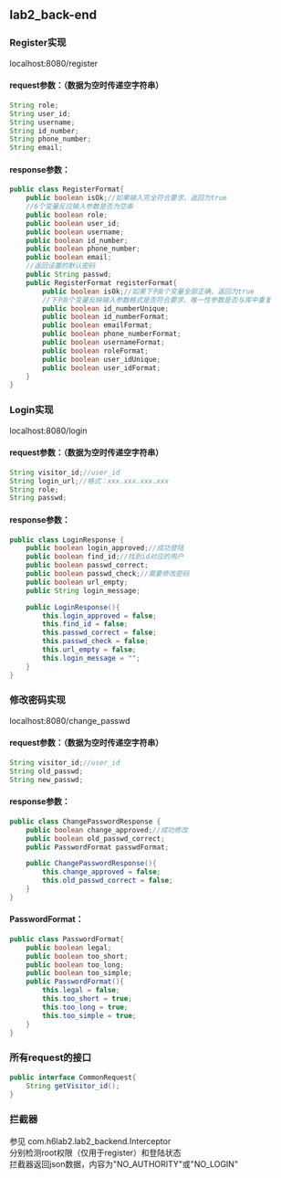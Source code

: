 lab2_back-end
---
### Register实现
localhost:8080/register

#### request参数：（数据为空时传递空字符串）

```java
String role;
String user_id;
String username;
String id_number;
String phone_number;
String email;
```

#### response参数：
```java
public class RegisterFormat{
    public boolean isOk;//如果输入完全符合要求，返回为true
    //6个变量反应输入参数是否为空串
    public boolean role;
    public boolean user_id;
    public boolean username;
    public boolean id_number;
    public boolean phone_number;
    public boolean email;
    //返回设置的默认密码
    public String passwd;
    public RegisterFormat registerFormat{ 
        public boolean isOk;//如果下列8个变量全部正确，返回为true
        //下列8个变量反映输入参数格式是否符合要求、唯一性参数是否与库中重复
        public boolean id_numberUnique;
        public boolean id_numberFormat;
        public boolean emailFormat;
        public boolean phone_numberFormat;
        public boolean usernameFormat;
        public boolean roleFormat;
        public boolean user_idUnique;
        public boolean user_idFormat;
    }
}
```

### Login实现
localhost:8080/login

#### request参数：（数据为空时传递空字符串）

```java
String visitor_id;//user_id
String login_url;//格式：xxx.xxx.xxx.xxx
String role;
String passwd;
```

#### response参数：
```java
public class LoginResponse {
    public boolean login_approved;//成功登陆
    public boolean find_id;//找到id对应的用户
    public boolean passwd_correct;
    public boolean passwd_check;//需要修改密码
    public boolean url_empty;
    public String login_message;

    public LoginResponse(){
        this.login_approved = false;
        this.find_id = false;
        this.passwd_correct = false;
        this.passwd_check = false;
        this.url_empty = false;
        this.login_message = "";
    }
}
```

### 修改密码实现
localhost:8080/change_passwd

#### request参数：（数据为空时传递空字符串）

```java
String visitor_id;//user_id
String old_passwd;
String new_passwd;
```

#### response参数：
```java
public class ChangePasswordResponse {
    public boolean change_approved;//成功修改
    public boolean old_passwd_correct;
    public PasswordFormat passwdFormat;

    public ChangePasswordResponse(){
        this.change_approved = false;
        this.old_passwd_correct = false;
    }
}
```
#### PasswordFormat：
```java
public class PasswordFormat{
    public boolean legal;
    public boolean too_short;
    public boolean too_long;
    public boolean too_simple;
    public PasswordFormat(){
        this.legal = false;
        this.too_short = true;
        this.too_long = true;
        this.too_simple = true;
    }
}
```

### 所有request的接口
```java
public interface CommonRequest{
    String getVisitor_id();
}
```

### 拦截器
参见 com.h6lab2.lab2_backend.Interceptor</br>
分别检测root权限（仅用于register）和登陆状态</br>
拦截器返回json数据，内容为"NO_AUTHORITY"或"NO_LOGIN"